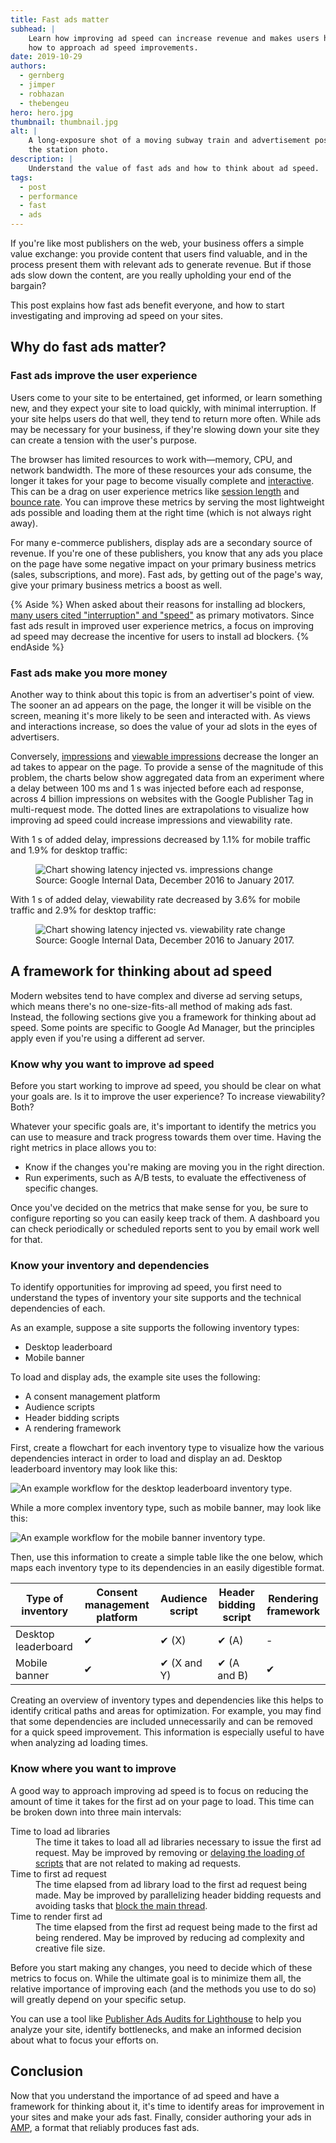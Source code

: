 ```yaml
---
title: Fast ads matter
subhead: |
    Learn how improving ad speed can increase revenue and makes users happy, and
    how to approach ad speed improvements.
date: 2019-10-29
authors:
  - gernberg
  - jimper
  - robhazan
  - thebengeu
hero: hero.jpg
thumbnail: thumbnail.jpg
alt: |
    A long-exposure shot of a moving subway train and advertisement posters at
    the station photo.
description: |
    Understand the value of fast ads and how to think about ad speed.
tags:
  - post
  - performance
  - fast
  - ads
---
```


If you're like most publishers on the web, your business offers a simple value
exchange: you provide content that users find valuable, and in the process
present them with relevant ads to generate revenue. But if those ads slow down
the content, are you really upholding your end of the bargain?

This post explains how fast ads benefit everyone, and how to start investigating
and improving ad speed on your sites.

## Why do fast ads matter?

### Fast ads improve the user experience

Users come to your site to be entertained, get informed, or learn something new,
and they expect your site to load quickly, with minimal interruption. If your
site helps users do that well, they tend to return more often. While ads may be
necessary for your business, if they're slowing down your site they can create a
tension with the user's purpose.

The browser has limited resources to work with—memory, CPU, and network
bandwidth. The more of these resources your ads consume, the longer it takes for
your page to become visually complete and [interactive](/interactive/). This can
be a drag on user experience metrics like [session
length](https://en.wikipedia.org/wiki/Session_(web_analytics)) and [bounce
rate](https://en.wikipedia.org/wiki/Bounce_rate). You can improve these metrics
by serving the most lightweight ads possible and loading them at the right time
(which is not always right away).

For many e-commerce publishers, display ads are a secondary source of revenue.
If you're one of these publishers, you know that any ads you place on the page
have some negative impact on your primary business metrics (sales,
subscriptions, and more). Fast ads, by getting out of the page's way, give your
primary business metrics a boost as well.

{% Aside %} When asked about their reasons for installing ad blockers, [many
users cited "interruption" and
"speed"](https://pagefair.com/blog/2017/adblockreport/) as primary motivators.
Since fast ads result in improved user experience metrics, a focus on improving
ad speed may decrease the incentive for users to install ad blockers. {%
endAside %}

### Fast ads make you more money

Another way to think about this topic is from an advertiser's point of view. The
sooner an ad appears on the page, the longer it will be visible on the screen,
meaning it's more likely to be seen and interacted with. As views and
interactions increase, so does the value of your ad slots in the eyes of
advertisers.

Conversely,
[impressions](https://en.wikipedia.org/wiki/Impression_(online_media)) and
[viewable impressions](https://en.wikipedia.org/wiki/Viewable_Impression)
decrease the longer an ad takes to appear on the page. To provide a sense of the
magnitude of this problem, the charts below show aggregated data from an
experiment where a delay between 100&nbsp;ms and 1&nbsp;s was injected before
each ad response, across 4 billion impressions on websites with the Google
Publisher Tag in multi-request mode. The dotted lines are extrapolations to
visualize how improving ad speed could increase impressions and viewability
rate.

With 1&nbsp;s of added delay, impressions decreased by 1.1% for mobile traffic
and 1.9% for desktop traffic:

<figure class="w-figure">
  <img src="./ad-latency-injected-vs-impressions-change.svg" alt="Chart showing latency injected vs. impressions change">
  <figcaption class="w-figcaption">
    Source: Google Internal Data, December 2016 to January 2017.
  </figcaption>
</figure>

With 1&nbsp;s of added delay, viewability rate decreased by 3.6% for mobile
traffic and 2.9% for desktop traffic:

<figure class="w-figure">
  <img src="./ad-latency-injected-vs-viewability-rate-change.svg" alt="Chart showing latency injected vs. viewability rate change">
  <figcaption class="w-figcaption">
    Source: Google Internal Data, December 2016 to January 2017.
  </figcaption>
</figure>

## A framework for thinking about ad speed

Modern websites tend to have complex and diverse ad serving setups, which means
there's no one-size-fits-all method of making ads fast. Instead, the following
sections give you a framework for thinking about ad speed. Some points are
specific to Google Ad Manager, but the principles apply even if you're using a
different ad server.

### Know why you want to improve ad speed

Before you start working to improve ad speed, you should be clear on what your
goals are. Is it to improve the user experience? To increase viewability? Both?

Whatever your specific goals are, it's important to identify the metrics you can
use to measure and track progress towards them over time. Having the right
metrics in place allows you to:

*   Know if the changes you're making are moving you in the right direction.
*   Run experiments, such as A/B tests, to evaluate the effectiveness of
    specific changes.

Once you've decided on the metrics that make sense for you, be sure to configure
reporting so you can easily keep track of them. A dashboard you can check
periodically or scheduled reports sent to you by email work well for that.

### Know your inventory and dependencies

To identify opportunities for improving ad speed, you first need to understand
the types of inventory your site supports and the technical dependencies of
each.

As an example, suppose a site supports the following inventory types:
* Desktop leaderboard
* Mobile banner

To load and display ads, the example site uses the following:
* A consent management platform
* Audience scripts
* Header bidding scripts
* A rendering framework

First, create a flowchart for each inventory type to visualize how the various
dependencies interact in order to load and display an ad. Desktop leaderboard
inventory may look like this:

![An example workflow for the desktop leaderboard inventory
type.](./desktop-leaderboard.svg)

While a more complex inventory type, such as mobile banner, may look like this:

![An example workflow for the mobile banner inventory
type.](./mobile-banner.svg)

Then, use this information to create a simple table like the one below, which
maps each inventory type to its dependencies in an easily digestible format.

<div class="w-table-wrapper">
  <table>
    <thead>
      <tr>
      <th>Type of inventory</th>
      <th>Consent management platform</th>
      <th>Audience script</th>
      <th>Header bidding script</th>
      <th>Rendering framework</th>
      </tr>
    </thead>
    <tbody>
      <tr>
        <td>Desktop leaderboard</td>
        <td>&#x2714;</td>
        <td>&#x2714; (X)</td>
        <td>&#x2714; (A)</td>
        <td>-</td>
      </tr>
      <tr>
        <td>Mobile banner</td>
        <td>&#x2714;</td>
        <td>&#x2714; (X and Y)</td>
        <td>&#x2714; (A and B)</td>
        <td>&#x2714;</td>
      </tr>
    </tbody>
  </table>
</div>

Creating an overview of inventory types and dependencies like this helps to
identify critical paths and areas for optimization. For example, you may find
that some dependencies are included unnecessarily and can be removed for a quick
speed improvement. This information is especially useful to have when analyzing
ad loading times.

### Know where you want to improve

A good way to approach improving ad speed is to focus on reducing the amount of
time it takes for the first ad on your page to load. This time can be broken
down into three main intervals:

<dl>
    <dt>Time to load ad libraries</dt>
    <dd>The time it takes to load all ad libraries necessary to issue the first ad request. May be improved by removing or <a href="/efficiently-load-third-party-javascript/">delaying the loading of scripts</a> that are not related to making ad requests.</dd>
    <dt>Time to first ad request</dt>
    <dd>The time elapsed from ad library load to the first ad request being made. May be improved by parallelizing header bidding requests and avoiding tasks that <a href="/mainthread-work-breakdown/">block the main thread</a>.</dd>
    <dt>Time to render first ad</dt>
    <dd>The time elapsed from the first ad request being made to the first ad being rendered. May be improved by reducing ad complexity and creative file size.</dd>
</dl>

Before you start making any changes, you need to decide which of these metrics
to focus on. While the ultimate goal is to minimize them all, the relative
importance of improving each (and the methods you use to do so) will greatly
depend on your specific setup.

You can use a tool like [Publisher Ads Audits for
Lighthouse](https://developers.google.com/publisher-ads-audits) to help you
analyze your site, identify bottlenecks, and make an informed decision about
what to focus your efforts on.

## Conclusion

Now that you understand the importance of ad speed and have a framework for
thinking about it, it's time to identify areas for improvement in your sites and
make your ads fast. Finally, consider authoring your ads in
[AMP](https://amp.dev/about/ads/), a format that reliably produces fast ads.
